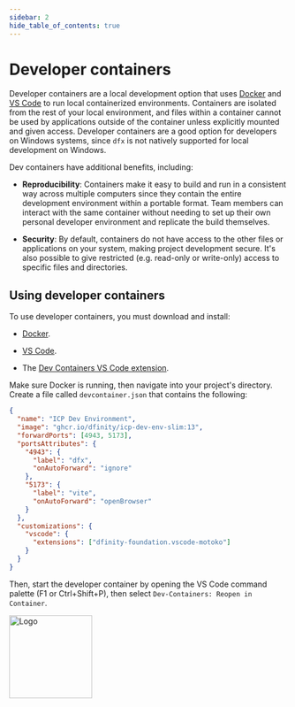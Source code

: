 ```yaml
---
sidebar: 2
hide_table_of_contents: true
---
```


# Developer containers

Developer containers are a local development option that uses [Docker](https://www.docker.com/get-started/) and [VS Code](https://code.visualstudio.com/) to run local containerized environments. Containers are isolated from the rest of your local environment, and files within a container cannot be used by applications outside of the container unless explicitly mounted and given access. Developer containers are a good option for developers on Windows systems, since `dfx` is not natively supported for local development on Windows.

Dev containers have additional benefits, including:

- **Reproducibility**: Containers make it easy to build and run in a consistent way across multiple computers since they contain the entire development environment within a portable format. Team members can interact with the same container without needing to set up their own personal developer environment and replicate the build themselves.

- **Security**: By default, containers do not have access to the other files or applications on your system, making project development secure. It's also possible to give restricted (e.g. read-only or write-only) access to specific files and directories.

## Using developer containers

To use developer containers, you must download and install:

- [Docker](https://www.docker.com/get-started/).

- [VS Code](https://code.visualstudio.com/).

- The [Dev Containers VS Code extension](https://containers.dev/supporting#dev-containers).

Make sure Docker is running, then navigate into your project's directory. Create a file called `devcontainer.json` that contains the following:

```json
{
  "name": "ICP Dev Environment",
  "image": "ghcr.io/dfinity/icp-dev-env-slim:13",
  "forwardPorts": [4943, 5173],
  "portsAttributes": {
    "4943": {
      "label": "dfx",
      "onAutoForward": "ignore"
    },
    "5173": {
      "label": "vite",
      "onAutoForward": "openBrowser"
    }
  },
  "customizations": {
    "vscode": {
      "extensions": ["dfinity-foundation.vscode-motoko"]
    }
  }
}
```

Then, start the developer container by opening the VS Code command palette (F1 or Ctrl+Shift+P), then select `Dev-Containers: Reopen in Container`.

<img src="https://cdn-assets-eu.frontify.com/s3/frontify-enterprise-files-eu/eyJwYXRoIjoiZGZpbml0eVwvYWNjb3VudHNcLzAxXC80MDAwMzA0XC9wcm9qZWN0c1wvNFwvYXNzZXRzXC8zOFwvMTc2XC9jZGYwZTJlOTEyNDFlYzAzZTQ1YTVhZTc4OGQ0ZDk0MS0xNjA1MjIyMzU4LnBuZyJ9:dfinity:9Q2_9PEsbPqdJNAQ08DAwqOenwIo7A8_tCN4PSSWkAM?width=2400" alt="Logo" width="150" height="150" />

